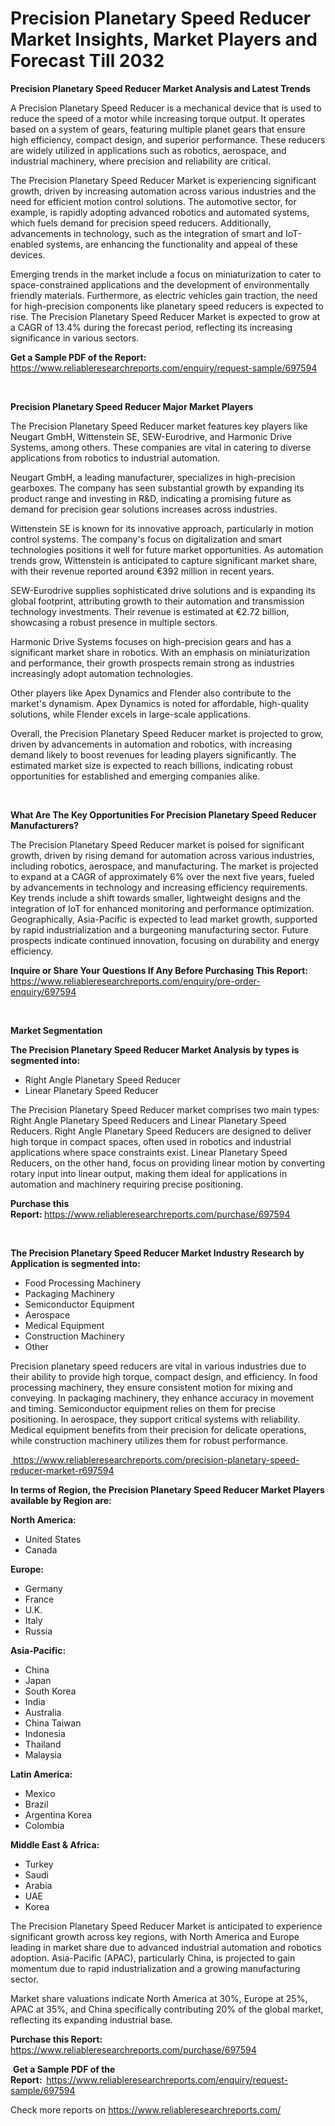 <p><h1>Precision Planetary Speed Reducer Market Insights, Market Players and Forecast Till 2032</h1></p><p><strong>Precision Planetary Speed Reducer Market Analysis and Latest Trends</strong></p>
<p><p>A Precision Planetary Speed Reducer is a mechanical device that is used to reduce the speed of a motor while increasing torque output. It operates based on a system of gears, featuring multiple planet gears that ensure high efficiency, compact design, and superior performance. These reducers are widely utilized in applications such as robotics, aerospace, and industrial machinery, where precision and reliability are critical.</p><p>The Precision Planetary Speed Reducer Market is experiencing significant growth, driven by increasing automation across various industries and the need for efficient motion control solutions. The automotive sector, for example, is rapidly adopting advanced robotics and automated systems, which fuels demand for precision speed reducers. Additionally, advancements in technology, such as the integration of smart and IoT-enabled systems, are enhancing the functionality and appeal of these devices.</p><p>Emerging trends in the market include a focus on miniaturization to cater to space-constrained applications and the development of environmentally friendly materials. Furthermore, as electric vehicles gain traction, the need for high-precision components like planetary speed reducers is expected to rise. The Precision Planetary Speed Reducer Market is expected to grow at a CAGR of 13.4% during the forecast period, reflecting its increasing significance in various sectors.</p></p>
<p><strong>Get a Sample PDF of the Report:&nbsp;</strong> <a href="https://www.reliableresearchreports.com/enquiry/request-sample/697594?utm_campaign=3057&utm_medium=2&utm_source=Github&utm_content=ia&utm_term=23032025&utm_id=precision-planetary-speed-reducer">https://www.reliableresearchreports.com/enquiry/request-sample/697594</a></p>
<p>&nbsp;</p>
<p><strong>Precision Planetary Speed Reducer Major Market Players</strong></p>
<p><p>The Precision Planetary Speed Reducer market features key players like Neugart GmbH, Wittenstein SE, SEW-Eurodrive, and Harmonic Drive Systems, among others. These companies are vital in catering to diverse applications from robotics to industrial automation.</p><p>Neugart GmbH, a leading manufacturer, specializes in high-precision gearboxes. The company has seen substantial growth by expanding its product range and investing in R&D, indicating a promising future as demand for precision gear solutions increases across industries.</p><p>Wittenstein SE is known for its innovative approach, particularly in motion control systems. The company's focus on digitalization and smart technologies positions it well for future market opportunities. As automation trends grow, Wittenstein is anticipated to capture significant market share, with their revenue reported around €392 million in recent years.</p><p>SEW-Eurodrive supplies sophisticated drive solutions and is expanding its global footprint, attributing growth to their automation and transmission technology investments. Their revenue is estimated at €2.72 billion, showcasing a robust presence in multiple sectors.</p><p>Harmonic Drive Systems focuses on high-precision gears and has a significant market share in robotics. With an emphasis on miniaturization and performance, their growth prospects remain strong as industries increasingly adopt automation technologies.</p><p>Other players like Apex Dynamics and Flender also contribute to the market's dynamism. Apex Dynamics is noted for affordable, high-quality solutions, while Flender excels in large-scale applications.</p><p>Overall, the Precision Planetary Speed Reducer market is projected to grow, driven by advancements in automation and robotics, with increasing demand likely to boost revenues for leading players significantly. The estimated market size is expected to reach billions, indicating robust opportunities for established and emerging companies alike.</p></p>
<p>&nbsp;</p>
<p><strong>What Are The Key Opportunities For Precision Planetary Speed Reducer Manufacturers?</strong></p>
<p><p>The Precision Planetary Speed Reducer market is poised for significant growth, driven by rising demand for automation across various industries, including robotics, aerospace, and manufacturing. The market is projected to expand at a CAGR of approximately 6% over the next five years, fueled by advancements in technology and increasing efficiency requirements. Key trends include a shift towards smaller, lightweight designs and the integration of IoT for enhanced monitoring and performance optimization. Geographically, Asia-Pacific is expected to lead market growth, supported by rapid industrialization and a burgeoning manufacturing sector. Future prospects indicate continued innovation, focusing on durability and energy efficiency.</p></p>
<p><strong>Inquire or Share Your Questions If Any Before Purchasing This Report:</strong> <a href="https://www.reliableresearchreports.com/enquiry/pre-order-enquiry/697594?utm_campaign=3057&utm_medium=2&utm_source=Github&utm_content=ia&utm_term=23032025&utm_id=precision-planetary-speed-reducer">https://www.reliableresearchreports.com/enquiry/pre-order-enquiry/697594</a></p>
<p>&nbsp;</p>
<p><strong>Market Segmentation</strong></p>
<p><strong>The Precision Planetary Speed Reducer Market Analysis by types is segmented into:</strong></p>
<p><ul><li>Right Angle Planetary Speed Reducer</li><li>Linear Planetary Speed Reducer</li></ul></p>
<p><p>The Precision Planetary Speed Reducer market comprises two main types: Right Angle Planetary Speed Reducers and Linear Planetary Speed Reducers. Right Angle Planetary Speed Reducers are designed to deliver high torque in compact spaces, often used in robotics and industrial applications where space constraints exist. Linear Planetary Speed Reducers, on the other hand, focus on providing linear motion by converting rotary input into linear output, making them ideal for applications in automation and machinery requiring precise positioning.</p></p>
<p><strong>Purchase this Report:&nbsp;</strong><a href="https://www.reliableresearchreports.com/purchase/697594?utm_campaign=3057&utm_medium=2&utm_source=Github&utm_content=ia&utm_term=23032025&utm_id=precision-planetary-speed-reducer">https://www.reliableresearchreports.com/purchase/697594</a></p>
<p>&nbsp;</p>
<p><strong>The Precision Planetary Speed Reducer Market Industry Research by Application is segmented into:</strong></p>
<p><ul><li>Food Processing Machinery</li><li>Packaging Machinery</li><li>Semiconductor Equipment</li><li>Aerospace</li><li>Medical Equipment</li><li>Construction Machinery</li><li>Other</li></ul></p>
<p><p>Precision planetary speed reducers are vital in various industries due to their ability to provide high torque, compact design, and efficiency. In food processing machinery, they ensure consistent motion for mixing and conveying. In packaging machinery, they enhance accuracy in movement and timing. Semiconductor equipment relies on them for precise positioning. In aerospace, they support critical systems with reliability. Medical equipment benefits from their precision for delicate operations, while construction machinery utilizes them for robust performance.</p></p>
<p><a href="https://www.reliableresearchreports.com/precision-planetary-speed-reducer-market-r697594?utm_campaign=3057&utm_medium=2&utm_source=Github&utm_content=ia&utm_term=23032025&utm_id=precision-planetary-speed-reducer">&nbsp;https://www.reliableresearchreports.com/precision-planetary-speed-reducer-market-r697594</a></p>
<p><strong>In terms of Region, the Precision Planetary Speed Reducer Market Players available by Region are:</strong></p>
<p>
    <p> <strong> North America: </strong>
        <ul>
            <li>United States</li>
            <li>Canada</li>
        </ul>
        </p> 
    <p> <strong> Europe: </strong>
        <ul>
            <li>Germany</li>
            <li>France</li>
            <li>U.K.</li>
            <li>Italy</li>
            <li>Russia</li>
        </ul>
        </p> 
    <p> <strong> Asia-Pacific: </strong>
        <ul>
            <li>China</li>
            <li>Japan</li>
            <li>South Korea</li>
            <li>India</li>
            <li>Australia</li>
            <li>China Taiwan</li>
            <li>Indonesia</li>
            <li>Thailand</li>
            <li>Malaysia</li>
        </ul>
        </p> 
    <p> <strong> Latin America: </strong>
        <ul>
            <li>Mexico</li>
            <li>Brazil</li>
            <li>Argentina Korea</li>
            <li>Colombia</li>
        </ul>
        </p> 
    <p> <strong> Middle East & Africa: </strong>
        <ul>
            <li>Turkey</li>
            <li>Saudi</li>
            <li>Arabia</li>
            <li>UAE</li>
            <li>Korea</li>
        </ul>
    </p>
    </p>
<p><p>The Precision Planetary Speed Reducer Market is anticipated to experience significant growth across key regions, with North America and Europe leading in market share due to advanced industrial automation and robotics adoption. Asia-Pacific (APAC), particularly China, is projected to gain momentum due to rapid industrialization and a growing manufacturing sector. </p><p>Market share valuations indicate North America at 30%, Europe at 25%, APAC at 35%, and China specifically contributing 20% of the global market, reflecting its expanding industrial base.</p></p>
<p><strong>Purchase this Report: </strong><a href="https://www.reliableresearchreports.com/purchase/697594?utm_campaign=3057&utm_medium=2&utm_source=Github&utm_content=ia&utm_term=23032025&utm_id=precision-planetary-speed-reducer">https://www.reliableresearchreports.com/purchase/697594</a></p>
<p>&nbsp;<strong>Get a Sample PDF of the Report:&nbsp;&nbsp;</strong><a href="https://www.reliableresearchreports.com/enquiry/request-sample/697594?utm_campaign=3057&utm_medium=2&utm_source=Github&utm_content=ia&utm_term=23032025&utm_id=precision-planetary-speed-reducer">https://www.reliableresearchreports.com/enquiry/request-sample/697594</a></p>
<p><strong></strong></p>
<p>Check more reports on <a href="https://www.reliableresearchreports.com/?utm_campaign=3057&utm_medium=2&utm_source=Github&utm_content=ia&utm_term=23032025&utm_id=precision-planetary-speed-reducer">https://www.reliableresearchreports.com/</a></p>